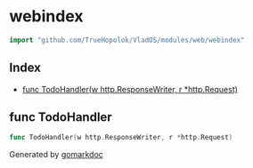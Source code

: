 <!-- Code generated by gomarkdoc. DO NOT EDIT -->

# webindex

```go
import "github.com/TrueHopolok/VladOS/modules/web/webindex"
```

## Index

- [func TodoHandler\(w http.ResponseWriter, r \*http.Request\)](<#TodoHandler>)


<a name="TodoHandler"></a>
## func TodoHandler

```go
func TodoHandler(w http.ResponseWriter, r *http.Request)
```



Generated by [gomarkdoc](<https://github.com/princjef/gomarkdoc>)
